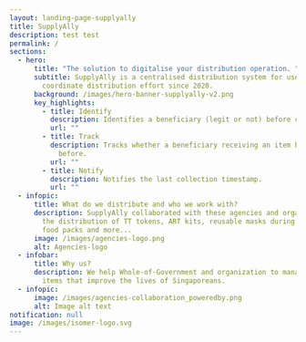 ```yaml
---
layout: landing-page-supplyally
title: SupplyAlly
description: test test
permalink: /
sections:
  - hero:
      title: "The solution to digitalise your distribution operation. "
      subtitle: SupplyAlly is a centralised distribution system for users to
        coordinate distribution effort since 2020.
      background: /images/hero-banner-supplyally-v2.png
      key_highlights:
        - title: Identify
          description: Identifies a beneficiary (legit or not) before collection.
          url: ""
        - title: Track
          description: Tracks whether a beneficiary receiving an item has received it
            before.
          url: ""
        - title: Notify
          description: Notifies the last collection timestamp.
          url: ""
  - infopic:
      title: What do we distribute and who we work with?
      description: SupplyAlly collaborated with these agencies and organization for
        the distribution of TT tokens, ART kits, reusable masks during covid-19,
        food packs and more...
      image: /images/agencies-logo.png
      alt: Agencies-logo
  - infobar:
      title: Why us?
      description: We help Whole-of-Government and organization to manage & distribute
        items that improve the lives of Singaporeans.
  - infopic:
      image: /images/agencies-collaboration_poweredby.png
      alt: Image alt text
notification: null
image: /images/isomer-logo.svg
---
```

